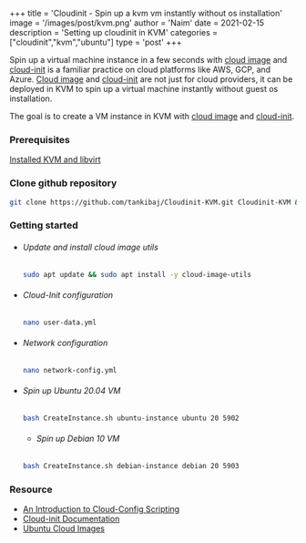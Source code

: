 +++
title = 'Cloudinit - Spin up a kvm vm instantly without os installation'
image = '/images/post/kvm.png'
author = 'Naim'
date = 2021-02-15
description = 'Setting up cloudinit in KVM'
categories = ["cloudinit","kvm","ubuntu"]
type = 'post'
+++



Spin up a virtual machine instance in a few seconds with [cloud image](https://cloud-images.ubuntu.com/) and [cloud-init](https://cloudinit.readthedocs.io/en/latest/index.html) is a familiar practice on cloud platforms like AWS, GCP, and Azure. [Cloud image](https://cloud-images.ubuntu.com/) and [cloud-init](https://cloudinit.readthedocs.io/en/latest/index.html) are not just for cloud providers, it can be deployed in KVM to spin up a virtual machine instantly without guest os installation.

The goal is to create a VM instance in KVM with [cloud image](https://cloud-images.ubuntu.com/) and [cloud-init](https://cloudinit.readthedocs.io/en/latest/index.html).



### Prerequisites

[Installed KVM and libvirt](/posts/kvm-ubuntu/)

### Clone github repository

```bash
git clone https://github.com/tankibaj/Cloudinit-KVM.git Cloudinit-KVM && cd Cloudinit-KVM
```


### Getting started

- ###### Update and install cloud image utils

  ```bash
  sudo apt update && sudo apt install -y cloud-image-utils
  ```

- ###### Cloud-Init configuration

  ```bash
  nano user-data.yml
  ```

- ###### Network configuration

  ```bash
  nano network-config.yml
  ```

- ###### Spin up Ubuntu 20.04 VM

  ```bash
  bash CreateInstance.sh ubuntu-instance ubuntu 20 5902
  ```
  
  - ###### Spin up Debian 10 VM

  ```bash
  bash CreateInstance.sh debian-instance debian 20 5903
  ```

 

### Resource

- [An Introduction to Cloud-Config Scripting](https://www.digitalocean.com/community/tutorials/an-introduction-to-cloud-config-scripting)
- [Cloud-init Documentation](https://cloudinit.readthedocs.io/en/latest/)
- [Ubuntu Cloud Images](https://cloud-images.ubuntu.com/)